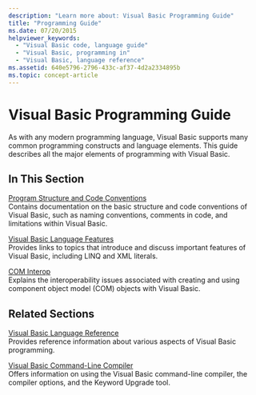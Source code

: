 ```yaml
---
description: "Learn more about: Visual Basic Programming Guide"
title: "Programming Guide"
ms.date: 07/20/2015
helpviewer_keywords: 
  - "Visual Basic code, language guide"
  - "Visual Basic, programming in"
  - "Visual Basic, language reference"
ms.assetid: 640e5796-2796-433c-af37-4d2a2334895b
ms.topic: concept-article
---
```

# Visual Basic Programming Guide

As with any modern programming language, Visual Basic supports many common programming constructs and language elements. This guide describes all the major elements of programming with Visual Basic.  
  
## In This Section  

 [Program Structure and Code Conventions](program-structure/program-structure-and-code-conventions.md)  
 Contains documentation on the basic structure and code conventions of Visual Basic, such as naming conventions, comments in code, and limitations within Visual Basic.  
  
 [Visual Basic Language Features](language-features/index.md)  
 Provides links to topics that introduce and discuss important features of Visual Basic, including LINQ and XML literals.  
  
 [COM Interop](com-interop/index.md)  
 Explains the interoperability issues associated with creating and using component object model (COM) objects with Visual Basic.  
  
## Related Sections  

 [Visual Basic Language Reference](../language-reference/index.md)  
 Provides reference information about various aspects of Visual Basic programming.  
  
 [Visual Basic Command-Line Compiler](../reference/command-line-compiler/index.md)  
 Offers information on using the Visual Basic command-line compiler, the compiler options, and the Keyword Upgrade tool.
